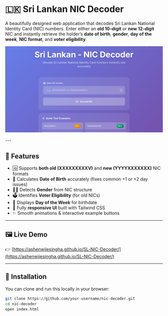 # 🇱🇰 Sri Lankan NIC Decoder

A beautifully designed web application that decodes Sri Lankan National Identity Card (NIC) numbers. Enter either an **old 10-digit** or **new 12-digit** NIC and instantly retrieve the holder’s **date of birth**, **gender**, **day of the week**, **NIC format**, and **voter eligibility**.
<div align="center">
  
<img src="preview.png"> <!-- Replace with your preview image URL -->

</div>
---

## 🚀 Features

- 🆔 Supports **both old (XXXXXXXXXV)** and **new (YYYYXXXXXXX)** NIC formats
- 🎂 Calculates **Date of Birth** accurately (fixes common +1 or +2 day issues)
- 👩‍🦰 Detects **Gender** from NIC structure
- 🗳️ Identifies **Voter Eligibility** (for old NICs)
- 📅 Displays **Day of the Week** for birthdate
- 📱 Fully **responsive UI** built with Tailwind CSS
- ✨ Smooth animations & interactive example buttons

---

## 🖼️ Live Demo

👉 [https://ashenwijesingha.github.io/SL-NIC-Decoder/](https://ashenwijesingha.github.io/SL-NIC-Decoder/)

---

## 🔧 Installation

You can clone and run this locally in your browser:

```bash
git clone https://github.com/your-username/nic-decoder.git
cd nic-decoder
open index.html
